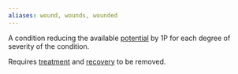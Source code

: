 ```yaml
---
aliases: wound, wounds, wounded
---
```

   
A condition reducing the available [potential](../Rolling%20Dice/Potential.md) by 1P for each degree of severity of the condition.   
   
Requires [treatment](../Conditions/Treatment.md) and [recovery](../Conditions/Recovery.md) to be removed.